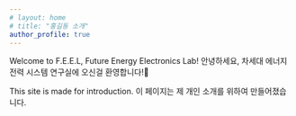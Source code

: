```yaml
---
# layout: home
# title: "홍길동 소개"
author_profile: true
---
```


 Welcome to F.E.E.L, Future Energy Electronics Lab!
 안녕하세요, 차세대 에너지 전력 시스템 연구실에 오신걸 환영합니다!👋

 This site is made for introduction.
 이 페이지는 제 개인 소개를 위하여 만들어졌습니다.
